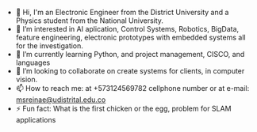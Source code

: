 - 👋 Hi, I'm an Electronic Engineer from the District University and a Physics student from the National University.
- 👀 I’m interested in AI aplication, Control Systems, Robotics, BigData, feature engineering, electronic prototypes with embedded systems all for the investigation.
- 🌱 I’m currently learning Python, and project management, CISCO, and languages
- 💞️ I’m looking to collaborate on create systems for clients, in computer vision.
- 📫 How to reach me: at +573124569782 cellphone number or at e-mail: msreinae@udistrital.edu.co 
- ⚡ Fun fact: What is the first chicken or the egg, problem for SLAM applications

